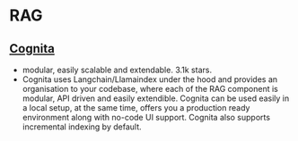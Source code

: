 # RAG

## [Cognita](https://github.com/truefoundry/cognita)

* modular, easily scalable and extendable. 3.1k stars.
* Cognita uses Langchain/Llamaindex under the hood and provides an organisation to your codebase, where each of the RAG component is modular, API driven and easily extendible. Cognita can be used easily in a local setup, at the same time, offers you a production ready environment along with no-code UI support. Cognita also supports incremental indexing by default.